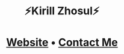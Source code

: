 <h1 align="center">⚡Kirill Zhosul⚡</h3>
<h1 align="center">
  <a href="https://kirillzhosul.site">Website</a> •
  <a href="mailto: kirill_zhosul@vk.com">Contact Me</a>
</h3>
